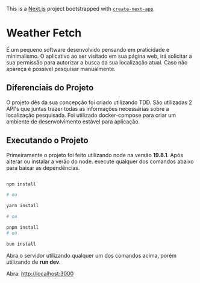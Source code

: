 This is a [Next.js](https://nextjs.org/) project bootstrapped with [`create-next-app`](https://github.com/vercel/next.js/tree/canary/packages/create-next-app).

# Weather Fetch

É um pequeno software desenvolvido pensando em praticidade e minimalismo. O aplicativo ao ser visitado em sua página web, irá solicitar a sua permissão para autorizar a busca da sua localização atual. Caso não apareça é possível pesquisar manualmente.

## Diferenciais do Projeto

O projeto dês da sua concepção foi criado utilizando TDD. São utilizadas 2 API's que juntas trazer todas as informações necessárias sobre a localização pesquisada.
Foi utilizado docker-compose para criar um ambiente de desenvolvimento estável para aplicação.

## Executando o Projeto

Primeiramente o projeto foi feito utilizando node na versão **19.8.1**. Após alterar ou instalar a verão do node. execute qualquer dos comandos abaixo para baixar as dependências.

```bash

npm install

# ou

yarn install

# ou

pnpm install
# ou

bun install

```

Abra o servidor utilizando qualquer um dos comandos acima, porém utilizando de **run dev**.

Abra: [http://localhost:3000](http://localhost:3000)
